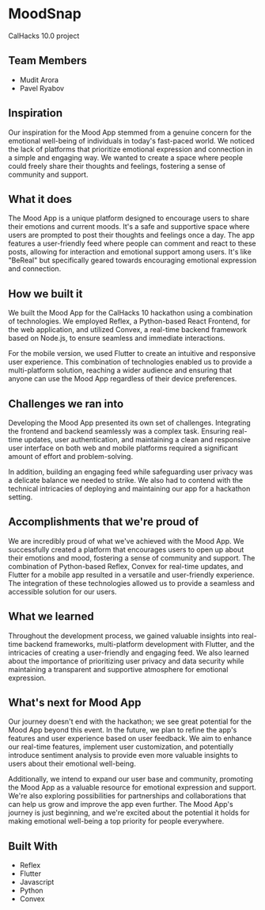 # MoodSnap
CalHacks 10.0 project

## Team Members
- Mudit Arora 
- Pavel Ryabov 

## Inspiration
Our inspiration for the Mood App stemmed from a genuine concern for the emotional well-being of individuals in today's fast-paced world. We noticed the lack of platforms that prioritize emotional expression and connection in a simple and engaging way. We wanted to create a space where people could freely share their thoughts and feelings, fostering a sense of community and support.

## What it does
The Mood App is a unique platform designed to encourage users to share their emotions and current moods. It's a safe and supportive space where users are prompted to post their thoughts and feelings once a day. The app features a user-friendly feed where people can comment and react to these posts, allowing for interaction and emotional support among users. It's like "BeReal" but specifically geared towards encouraging emotional expression and connection.

## How we built it
We built the Mood App for the CalHacks 10 hackathon using a combination of technologies. We employed Reflex, a Python-based React Frontend, for the web application, and utilized Convex, a real-time backend framework based on Node.js, to ensure seamless and immediate interactions.

For the mobile version, we used Flutter to create an intuitive and responsive user experience. This combination of technologies enabled us to provide a multi-platform solution, reaching a wider audience and ensuring that anyone can use the Mood App regardless of their device preferences.

## Challenges we ran into
Developing the Mood App presented its own set of challenges. Integrating the frontend and backend seamlessly was a complex task. Ensuring real-time updates, user authentication, and maintaining a clean and responsive user interface on both web and mobile platforms required a significant amount of effort and problem-solving.

In addition, building an engaging feed while safeguarding user privacy was a delicate balance we needed to strike. We also had to contend with the technical intricacies of deploying and maintaining our app for a hackathon setting.

## Accomplishments that we're proud of
We are incredibly proud of what we've achieved with the Mood App. We successfully created a platform that encourages users to open up about their emotions and mood, fostering a sense of community and support. The combination of Python-based Reflex, Convex for real-time updates, and Flutter for a mobile app resulted in a versatile and user-friendly experience. The integration of these technologies allowed us to provide a seamless and accessible solution for our users.

## What we learned
Throughout the development process, we gained valuable insights into real-time backend frameworks, multi-platform development with Flutter, and the intricacies of creating a user-friendly and engaging feed. We also learned about the importance of prioritizing user privacy and data security while maintaining a transparent and supportive atmosphere for emotional expression.

## What's next for Mood App
Our journey doesn't end with the hackathon; we see great potential for the Mood App beyond this event. In the future, we plan to refine the app's features and user experience based on user feedback. We aim to enhance our real-time features, implement user customization, and potentially introduce sentiment analysis to provide even more valuable insights to users about their emotional well-being.

Additionally, we intend to expand our user base and community, promoting the Mood App as a valuable resource for emotional expression and support. We're also exploring possibilities for partnerships and collaborations that can help us grow and improve the app even further. The Mood App's journey is just beginning, and we're excited about the potential it holds for making emotional well-being a top priority for people everywhere.

## Built With
- Reflex
- Flutter
- Javascript
- Python
- Convex

